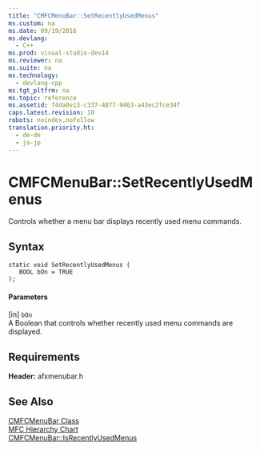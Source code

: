 ```yaml
---
title: "CMFCMenuBar::SetRecentlyUsedMenus"
ms.custom: na
ms.date: 09/19/2016
ms.devlang: 
  - C++
ms.prod: visual-studio-dev14
ms.reviewer: na
ms.suite: na
ms.technology: 
  - devlang-cpp
ms.tgt_pltfrm: na
ms.topic: reference
ms.assetid: f4da0e13-c337-4877-9463-a43ec2fce34f
caps.latest.revision: 10
robots: noindex,nofollow
translation.priority.ht: 
  - de-de
  - ja-jp
---
```

# CMFCMenuBar::SetRecentlyUsedMenus
Controls whether a menu bar displays recently used menu commands.  
  
## Syntax  
  
```  
static void SetRecentlyUsedMenus (  
   BOOL bOn = TRUE  
);  
```  
  
#### Parameters  
 [in] `bOn`  
 A Boolean that controls whether recently used menu commands are displayed.  
  
## Requirements  
 **Header:** afxmenubar.h  
  
## See Also  
 [CMFCMenuBar Class](../vs140/CMFCMenuBar-Class.md)   
 [MFC Hierarchy Chart](../vs140/Hierarchy-Chart.md)   
 [CMFCMenuBar::IsRecentlyUsedMenus](../vs140/CMFCMenuBar--IsRecentlyUsedMenus.md)